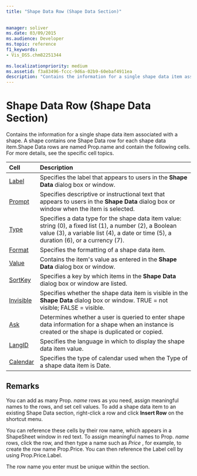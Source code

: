 ```yaml
---
title: "Shape Data Row (Shape Data Section)"
 
 
manager: soliver
ms.date: 03/09/2015
ms.audience: Developer
ms.topic: reference
f1_keywords:
- Vis_DSS.chm82251344
 
ms.localizationpriority: medium
ms.assetid: f3a83496-fccc-9d6a-02b9-60ebaf4911ea
description: "Contains the information for a single shape data item associated with a shape. A shape contains one Shape Data row for each shape data item.Shape Data rows are named Prop.name and contain the following cells. For more details, see the specific cell topics."
---
```


# Shape Data Row (Shape Data Section)

Contains the information for a single shape data item associated with a shape. A shape contains one Shape Data row for each shape data item.Shape Data rows are named Prop.name and contain the following cells. For more details, see the specific cell topics.
  
|**Cell**|**Description**|
|:-----|:-----|
|[Label](label-cell-shape-data-section.md) <br/> |Specifies the label that appears to users in the **Shape Data** dialog box or window.  <br/> |
|[Prompt](prompt-cell-shape-data-section.md) <br/> |Specifies descriptive or instructional text that appears to users in the **Shape Data** dialog box or window when the item is selected.  <br/> |
|[Type](type-cell-shape-data-section.md) <br/> |Specifies a data type for the shape data item value: string (0), a fixed list (1), a number (2), a Boolean value (3), a variable list (4), a date or time (5), a duration (6), or a currency (7).  <br/> |
|[Format](format-cell-shape-data-section.md) <br/> |Specifies the formatting of a shape data item.  <br/> |
|[Value](value-cell-shape-data-section.md) <br/> |Contains the item's value as entered in the **Shape Data** dialog box or window.  <br/> |
|[SortKey](sortkey-cell-shape-data-section.md) <br/> |Specifies a key by which items in the **Shape Data** dialog box or window are listed.  <br/> |
|[Invisible](invisible-cell-shape-data-section.md) <br/> |Specifies whether the shape data item is visible in the **Shape Data** dialog box or window. TRUE = not visible; FALSE = visible.  <br/> |
|[Ask](ask-cell-shape-data-section.md) <br/> |Determines whether a user is queried to enter shape data information for a shape when an instance is created or the shape is duplicated or copied.  <br/> |
|[LangID](langid-cell-shape-data-section.md) <br/> |Specifies the language in which to display the shape data item value.  <br/> |
|[Calendar](calendar-cell-miscellaneous-section.md) <br/> |Specifies the type of calendar used when the Type of a shape data item is Date.  <br/> |
   
## Remarks

 You can add as many Prop.  *name*  rows as you need, assign meaningful names to the rows, and set cell values. To add a shape data item to an existing Shape Data section, right-click a row and click **Insert Row** on the shortcut menu. 
  
You can reference these cells by their row name, which appears in a ShapeSheet window in red text. To assign meaningful names to Prop. *name*  rows, click the row, and then type a name such as  *Price*  , for example, to create the row name Prop.Price. You can then reference the Label cell by using Prop.Price.Label. 
  
The row name you enter must be unique within the section.
  

